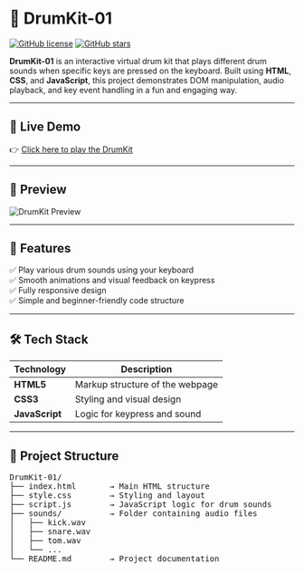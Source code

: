 # 🥁 DrumKit-01

[![GitHub license](https://img.shields.io/github/license/isha-gupta01/DrumKit-01?style=flat)](https://github.com/isha-gupta01/DrumKit-01/blob/main/LICENSE)
[![GitHub stars](https://img.shields.io/github/stars/isha-gupta01/DrumKit-01?style=flat)](https://github.com/isha-gupta01/DrumKit-01/stargazers)

**DrumKit-01** is an interactive virtual drum kit that plays different drum sounds when specific keys are pressed on the keyboard. Built using **HTML**, **CSS**, and **JavaScript**, this project demonstrates DOM manipulation, audio playback, and key event handling in a fun and engaging way.

---

## 🚀 Live Demo

👉 [Click here to play the DrumKit](https://isha-gupta01.github.io/DrumKit-01/)

---

## 🎥 Preview

<!-- Replace with actual image or gif path -->
![DrumKit Preview](<img width="1919" height="1070" alt="Image" src="https://github.com/user-attachments/assets/71f94a47-e3fd-4b11-a9c8-0510cb1085db" />)

---

## 🧠 Features

✅ Play various drum sounds using your keyboard  
✅ Smooth animations and visual feedback on keypress  
✅ Fully responsive design  
✅ Simple and beginner-friendly code structure

---

## 🛠️ Tech Stack

| Technology    | Description                      |
|---------------|----------------------------------|
| **HTML5**     | Markup structure of the webpage  |
| **CSS3**      | Styling and visual design        |
| **JavaScript**| Logic for keypress and sound     |

---


## 📁 Project Structure

<pre>
DrumKit-01/
├── index.html       → Main HTML structure
├── style.css        → Styling and layout
├── script.js        → JavaScript logic for drum sounds
├── sounds/          → Folder containing audio files
│   ├── kick.wav
│   ├── snare.wav
│   ├── tom.wav
│   └── ...
└── README.md        → Project documentation
</pre>









